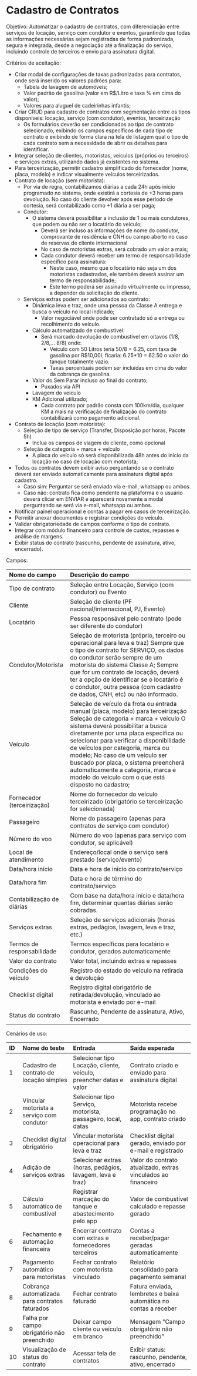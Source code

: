 # **Cadastro de Contratos**

Objetivo: Automatizar o cadastro de contratos, com diferenciação entre serviços de locação, serviço com condutor e eventos, garantindo que todas as informações necessárias sejam registradas de forma padronizada, segura e integrada, desde a negociação até a finalização do serviço, incluindo controle de terceiros e envio para assinatura digital.

Critérios de aceitação:

* Criar modal de configurações de taxas padronizadas para contratos, onde será inserido os valores padrões para:  
  * Tabela de lavagem de automóveis;  
  * Valor padrão de gasolina (valor em R$/Litro e taxa % em cima do valor);  
  * Valores para aluguel de cadeirinhas infantis;  
* Criar CRUD para cadastro de contratos com segmentação entre os tipos disponíveis: locação, serviço (com condutor), eventos, terceirização  
  * Os formulários deverão ser condicionados ao tipo de contrato selecionado, exibindo os campos específicos de cada tipo de contrato e exibindo de forma clara na tela de listagem qual o tipo de cada contrato sem a necessidade de abrir os detalhes para identificar.  
* Integrar seleção de clientes, motoristas, veículos (próprios ou terceiros) e serviços extras, utilizando dados já existentes no sistema.  
* Para terceirização, permitir cadastro simplificado do fornecedor (nome, placa, modelo) e indicar visualmente veículos terceirizados.  
* Contrato de locação (sem motorista):  
  * Por via de regra, contabilizamos diárias a cada 24h após início programado no sistema, onde existirá a cortesia de \+3 horas para devolução. No caso do cliente devolver após esse período de cortesia, será contabilizado como \+1 diária a ser paga;  
  * Condutor:  
    * O sistema deverá possibilitar a inclusão de 1 ou mais condutores, que podem ou não ser o locatário do veículo;  
      * Deverá ser incluso as informações de nome do condutor, comprovante de residência e CNH ou campo aberto no caso de reservas de cliente internacional  
      * No caso de motoristas extras, será cobrado um valor a mais;  
      * Cada condutor deverá receber um termo de responsabilidade específico para assinatura:  
        * Neste caso, mesmo que o locatário não seja um dos motoristas cadastrados, ele também deverá assinar um termo de responsabilidade;  
        * Este termo poderá ser assinado virtualmente ou impresso, a depender da solicitação do cliente.  
  * Serviços extras podem ser adicionados ao contrato:  
    * Dinâmica leva e traz, onde uma pessoa da Classe A entrega e busca o veículo no local indicado;  
      * Valor negociável onde pode ser contratado só a entrega ou recolhimento do veículo.  
    * Cálculo automatizado de combustível:  
      * Será marcado devolução de combustível em oitavos (1/8, 2/8,... 8/8) onde:   
        * Veículo com 50 Litros teria 50/8 \= 6.25, com taxa de gasolina por R$10,00L ficaria: 6.25\*10 \= 62.50  o valor do tanque totalmente vazio.  
        * Taxas percentuais podem ser incluídas em cima do valor da cobrança de gasolina.  
    * Valor do Sem Parar incluso ao final do contrato;  
      * Puxados via API  
    * Lavagem do veículo  
    * KM Adicional utilizado;  
      * Cada contrato por padrão consta com 100km/dia, qualquer KM a mais na verificação de finalização do contrato contabilizará como pagamento adicional.  
* Contrato de locação (com motorista):  
  * Seleção de tipo de serviço (Transfer, Disposição por horas, Pacote 5h)  
    * Inclua os campos de viagem do cliente, como opcional  
  * Seleção de categoria \+ marca \+ veículo  
    * A placa do veículo só será disponibilizada 48h antes do início da locação no caso de locação com motorista;  
* Todos os contratos devem exibir aviso perguntando se o contrato deverá ser enviado automaticamente para assinatura digital após cadastro.  
  * Caso sim: Perguntar se será enviado via e-mail, whatsapp ou ambos.  
  * Caso não: contrato fica como pendente na plataforma e o usuário deverá clicar em ENVIAR e aparecerá novamente a modal perguntando se será via e-mail, whatsapp ou ambos.  
* Notificar painel operacional e contas a pagar em casos de terceirização.  
* Permitir anexar documentos e registrar condições do veículo.  
* Validar obrigatoriedade de campos conforme o tipo de contrato.  
* Integrar com módulo financeiro para controle de custos, repasses e análise de margens.  
* Exibir status do contrato (rascunho, pendente de assinatura, ativo, encerrado).

Campos: 

| Nome do campo | Descrição do campo |
| :---- | :---- |
| Tipo de contrato | Seleção entre Locação, Serviço (com condutor) ou Evento |
| Cliente | Seleção de cliente (PF nacional/internacional, PJ, Evento)  |
| Locatário | Pessoa responsável pelo contrato (pode ser diferente do condutor) |
| Condutor/Motorista | Seleção de motorista (próprio, terceiro ou operacional para leva e traz) Sempre que o tipo de contrato for SERVIÇO, os dados do condutor serão sempre de um motorista do sistema Classe A; Sempre que for um contrato de locação, deverá ter a opção de identificar se o locatário é o condutor, outra pessoa (com cadastro de dados, CNH, etc) ou não informado.  |
| Veículo | Seleção de veículo da frota ou entrada manual (placa, modelo) para terceirização Seleção de categoria \+ marca \+ veículo O sistema deverá possibilitar a busca diretamente por uma placa específica ou selecionar para verificar a disponibilidade de veículos por categoria, marca ou modelo; No caso de um veículo ser buscado por placa, o sistema preencherá automaticamente a categoria, marca e modelo do veículo com o que está disposto no cadastro; |
| Fornecedor (terceirização) | Nome do fornecedor do veículo terceirizado (obrigatório se terceirização for selecionada) |
| Passageiro | Nome do passageiro (apenas para contratos de serviço com condutor) |
| Número do voo | Número do voo (apenas para serviço com condutor, se aplicável) |
| Local de atendimento | Endereço/local onde o serviço será prestado (serviço/evento) |
| Data/hora início | Data e hora de início do contrato/serviço |
| Data/hora fim | Data e hora de término do contrato/serviço |
| Contabilização de diárias | Com base na data/hora início e data/hora fim, determinar quantas diárias serão cobradas. |
| Serviços extras | Seleção de serviços adicionais (horas extras, pedágios, lavagem, leva e traz, etc.) |
| Termos de responsabilidade | Termos específicos para locatário e condutor, gerados automaticamente |
| Valor do contrato | Valor total, incluindo extras e repasses |
| Condições do veículo | Registro do estado do veículo na retirada e devolução |
| Checklist digital | Registro digital obrigatório de retirada/devolução, vinculado ao motorista e enviado por e-mail |
| Status do contrato | Rascunho, Pendente de assinatura, Ativo, Encerrado |

Cenários de uso:

| ID | Nome do teste | Entrada | Saída esperada |
| :---- | :---- | :---- | :---- |
| 1 | Cadastro de contrato de locação simples | Selecionar tipo Locação, cliente, veículo, preencher datas e valor | Contrato criado e enviado para assinatura digital |
| 2 | Vincular motorista a serviço com condutor | Selecionar tipo Serviço, motorista, passageiro, local, datas | Motorista recebe programação no app, contrato criado |
| 3 | Checklist digital obrigatório | Vincular motorista operacional para leva e traz | Checklist digital gerado, enviado por e-mail e registrado |
| 4 | Adição de serviços extras | Selecionar extras (horas, pedágios, lavagem, leva e traz) | Valor do contrato atualizado, extras vinculados ao financeiro |
| 5 | Cálculo automático de combustível | Registrar marcação do tanque e abastecimento pelo app | Valor de combustível calculado e repasse gerado |
| 6 | Fechamento e automação financeira | Encerrar contrato com extras e fornecedores terceiros | Contas a receber/pagar geradas automaticamente |
| 7 | Pagamento automático para motoristas | Fechar contrato com motorista vinculado | Relatório consolidado para pagamento semanal |
| 8 | Cobrança automatizada para contratos faturados | Fechar contrato faturado | Fatura enviada, lembretes e baixa automática no contas a receber |
| 9 | Falha por campo obrigatório não preenchido | Deixar campo cliente ou veículo em branco | Mensagem "Campo obrigatório não preenchido" |
| 10 | Visualização de status do contrato | Acessar tela de contratos | Exibir status: rascunho, pendente, ativo, encerrado |


